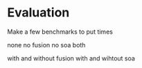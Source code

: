 # Evaluation

Make a few benchmarks to put times 

none
no fusion
no soa
both

with and without fusion
with and wihtout soa
